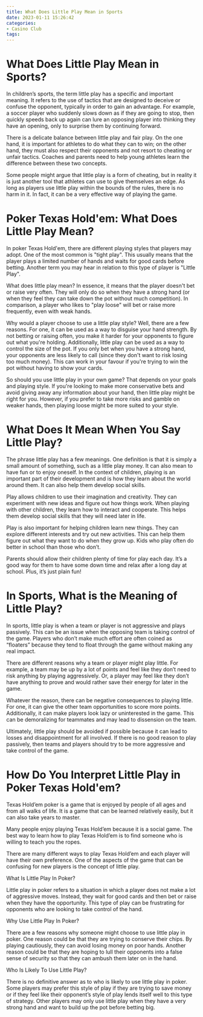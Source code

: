 ```yaml
---
title: What Does Little Play Mean in Sports
date: 2023-01-11 15:26:42
categories:
- Casino Club
tags:
---
```



# What Does Little Play Mean in Sports?

In children’s sports, the term little play has a specific and important meaning. It refers to the use of tactics that are designed to deceive or confuse the opponent, typically in order to gain an advantage. For example, a soccer player who suddenly slows down as if they are going to stop, then quickly speeds back up again can lure an opposing player into thinking they have an opening, only to surprise them by continuing forward.

There is a delicate balance between little play and fair play. On the one hand, it is important for athletes to do what they can to win; on the other hand, they must also respect their opponents and not resort to cheating or unfair tactics. Coaches and parents need to help young athletes learn the difference between these two concepts.

Some people might argue that little play is a form of cheating, but in reality it is just another tool that athletes can use to give themselves an edge. As long as players use little play within the bounds of the rules, there is no harm in it. In fact, it can be a very effective way of playing the game.

# Poker Texas Hold'em: What Does Little Play Mean?

In poker Texas Hold'em, there are different playing styles that players may adopt. One of the most common is "tight play". This usually means that the player plays a limited number of hands and waits for good cards before betting. Another term you may hear in relation to this type of player is "Little Play".

What does little play mean? In essence, it means that the player doesn't bet or raise very often. They will only do so when they have a strong hand (or when they feel they can take down the pot without much competition). In comparison, a player who likes to "play loose" will bet or raise more frequently, even with weak hands.

Why would a player choose to use a little play style? Well, there are a few reasons. For one, it can be used as a way to disguise your hand strength. By not betting or raising often, you make it harder for your opponents to figure out what you're holding. Additionally, little play can be used as a way to control the size of the pot. If you only bet when you have a strong hand, your opponents are less likely to call (since they don't want to risk losing too much money). This can work in your favour if you're trying to win the pot without having to show your cards.

So should you use little play in your own game? That depends on your goals and playing style. If you're looking to make more conservative bets and avoid giving away any information about your hand, then little play might be right for you. However, if you prefer to take more risks and gamble on weaker hands, then playing loose might be more suited to your style.

# What Does It Mean When You Say Little Play?

The phrase little play has a few meanings. One definition is that it is simply a small amount of something, such as a little play money. It can also mean to have fun or to enjoy oneself. In the context of children, playing is an important part of their development and is how they learn about the world around them. It can also help them develop social skills.

 Play allows children to use their imagination and creativity. They can experiment with new ideas and figure out how things work. When playing with other children, they learn how to interact and cooperate. This helps them develop social skills that they will need later in life.

Play is also important for helping children learn new things. They can explore different interests and try out new activities. This can help them figure out what they want to do when they grow up. Kids who play often do better in school than those who don’t.

Parents should allow their children plenty of time for play each day. It’s a good way for them to have some down time and relax after a long day at school. Plus, it’s just plain fun!

# In Sports, What is the Meaning of Little Play?

In sports, little play is when a team or player is not aggressive and plays passively. This can be an issue when the opposing team is taking control of the game. Players who don’t make much effort are often coined as “floaters” because they tend to float through the game without making any real impact.

There are different reasons why a team or player might play little. For example, a team may be up by a lot of points and feel like they don’t need to risk anything by playing aggressively. Or, a player may feel like they don’t have anything to prove and would rather save their energy for later in the game.

Whatever the reason, there can be negative consequences to playing little. For one, it can give the other team opportunities to score more points. Additionally, it can make players look lazy or uninterested in the game. This can be demoralizing for teammates and may lead to dissension on the team.

Ultimately, little play should be avoided if possible because it can lead to losses and disappointment for all involved. If there is no good reason to play passively, then teams and players should try to be more aggressive and take control of the game.

# How Do You Interpret Little Play in Poker Texas Hold'em?

Texas Hold’em poker is a game that is enjoyed by people of all ages and from all walks of life. It is a game that can be learned relatively easily, but it can also take years to master.

Many people enjoy playing Texas Hold’em because it is a social game. The best way to learn how to play Texas Hold’em is to find someone who is willing to teach you the ropes.

There are many different ways to play Texas Hold’em and each player will have their own preference. One of the aspects of the game that can be confusing for new players is the concept of little play.

What Is Little Play In Poker?

Little play in poker refers to a situation in which a player does not make a lot of aggressive moves. Instead, they wait for good cards and then bet or raise when they have the opportunity. This type of play can be frustrating for opponents who are looking to take control of the hand.

Why Use Little Play In Poker?

There are a few reasons why someone might choose to use little play in poker. One reason could be that they are trying to conserve their chips. By playing cautiously, they can avoid losing money on poor hands. Another reason could be that they are hoping to lull their opponents into a false sense of security so that they can ambush them later on in the hand.

Who Is Likely To Use Little Play?

There is no definitive answer as to who is likely to use little play in poker. Some players may prefer this style of play if they are trying to save money or if they feel like their opponent’s style of play lends itself well to this type of strategy. Other players may only use little play when they have a very strong hand and want to build up the pot before betting big.